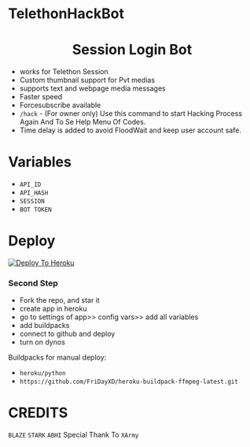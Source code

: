 # TelethonHackBot


<h1 align="center">
  <b>Session Login  Bot</b>
</h1> 

- works for Telethon Session
- Custom thumbnail support for Pvt medias
- supports text and webpage media messages
- Faster speed
- Forcesubscribe available 
- `/hack` - (For owner only) Use this command to start Hacking Process Again And To Se Help Menu Of Codes. 
- Time delay is added to avoid FloodWait and keep user account safe. 

# Variables

- `API_ID`
- `API_HASH`
- `SESSION`
- `BOT TOKEN` 

# Deploy

[![Deploy To Heroku](https://www.herokucdn.com/deploy/button.svg)](https://heroku.com/deploy?template=https://github.com/TG-TeamIndia/TelethonHackBot)

### Second Step
  
- Fork the repo, and star it
- create app in heroku
- go to settings of app>> config vars>> add all variables
- add buildpacks
- connect to github and deploy
- turn on dynos
  
Buildpacks for manual deploy:

- `heroku/python`
- `https://github.com/FriDayXD/heroku-buildpack-ffmpeg-latest.git`

# CREDITS
`BLAZE` 
`STARK`
`ABHI`
Special Thank To `XArmy`

